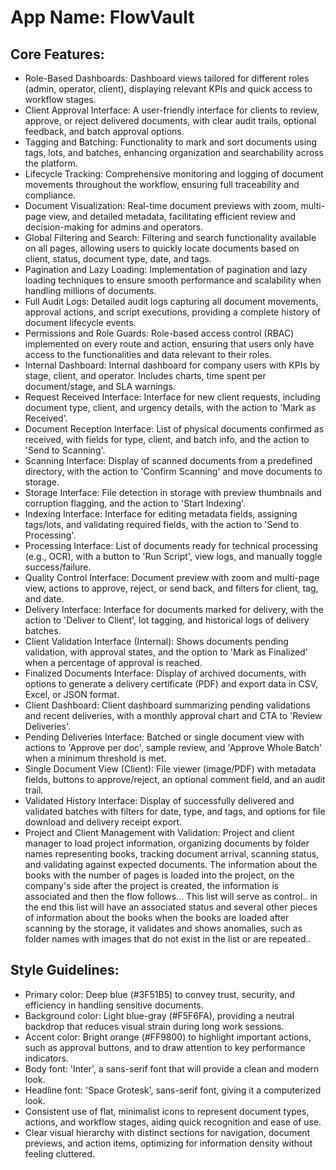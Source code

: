 # **App Name**: FlowVault

## Core Features:

- Role-Based Dashboards: Dashboard views tailored for different roles (admin, operator, client), displaying relevant KPIs and quick access to workflow stages.
- Client Approval Interface: A user-friendly interface for clients to review, approve, or reject delivered documents, with clear audit trails, optional feedback, and batch approval options.
- Tagging and Batching: Functionality to mark and sort documents using tags, lots, and batches, enhancing organization and searchability across the platform.
- Lifecycle Tracking: Comprehensive monitoring and logging of document movements throughout the workflow, ensuring full traceability and compliance.
- Document Visualization: Real-time document previews with zoom, multi-page view, and detailed metadata, facilitating efficient review and decision-making for admins and operators.
- Global Filtering and Search: Filtering and search functionality available on all pages, allowing users to quickly locate documents based on client, status, document type, date, and tags.
- Pagination and Lazy Loading: Implementation of pagination and lazy loading techniques to ensure smooth performance and scalability when handling millions of documents.
- Full Audit Logs: Detailed audit logs capturing all document movements, approval actions, and script executions, providing a complete history of document lifecycle events.
- Permissions and Role Guards: Role-based access control (RBAC) implemented on every route and action, ensuring that users only have access to the functionalities and data relevant to their roles.
- Internal Dashboard: Internal dashboard for company users with KPIs by stage, client, and operator. Includes charts, time spent per document/stage, and SLA warnings.
- Request Received Interface: Interface for new client requests, including document type, client, and urgency details, with the action to 'Mark as Received'.
- Document Reception Interface: List of physical documents confirmed as received, with fields for type, client, and batch info, and the action to 'Send to Scanning'.
- Scanning Interface: Display of scanned documents from a predefined directory, with the action to 'Confirm Scanning' and move documents to storage.
- Storage Interface: File detection in storage with preview thumbnails and corruption flagging, and the action to 'Start Indexing'.
- Indexing Interface: Interface for editing metadata fields, assigning tags/lots, and validating required fields, with the action to 'Send to Processing'.
- Processing Interface: List of documents ready for technical processing (e.g., OCR), with a button to 'Run Script', view logs, and manually toggle success/failure.
- Quality Control Interface: Document preview with zoom and multi-page view, actions to approve, reject, or send back, and filters for client, tag, and date.
- Delivery Interface: Interface for documents marked for delivery, with the action to 'Deliver to Client', lot tagging, and historical logs of delivery batches.
- Client Validation Interface (Internal): Shows documents pending validation, with approval states, and the option to 'Mark as Finalized' when a percentage of approval is reached.
- Finalized Documents Interface: Display of archived documents, with options to generate a delivery certificate (PDF) and export data in CSV, Excel, or JSON format.
- Client Dashboard: Client dashboard summarizing pending validations and recent deliveries, with a monthly approval chart and CTA to 'Review Deliveries'.
- Pending Deliveries Interface: Batched or single document view with actions to 'Approve per doc', sample review, and 'Approve Whole Batch' when a minimum threshold is met.
- Single Document View (Client): File viewer (image/PDF) with metadata fields, buttons to approve/reject, an optional comment field, and an audit trail.
- Validated History Interface: Display of successfully delivered and validated batches with filters for date, type, and tags, and options for file download and delivery receipt export.
- Project and Client Management with Validation: Project and client manager to load project information, organizing documents by folder names representing books, tracking document arrival, scanning status, and validating against expected documents. The information about the books with the number of pages is loaded into the project, on the company's side after the project is created, the information is associated and then the flow follows... This list will serve as control.. in the end this list will have an associated status and several other pieces of information about the books when the books are loaded after scanning by the storage, it validates and shows anomalies, such as folder names with images that do not exist in the list or are repeated..

## Style Guidelines:

- Primary color: Deep blue (#3F51B5) to convey trust, security, and efficiency in handling sensitive documents.
- Background color: Light blue-gray (#F5F6FA), providing a neutral backdrop that reduces visual strain during long work sessions.
- Accent color: Bright orange (#FF9800) to highlight important actions, such as approval buttons, and to draw attention to key performance indicators.
- Body font: 'Inter', a sans-serif font that will provide a clean and modern look.
- Headline font: 'Space Grotesk', sans-serif font, giving it a computerized look.
- Consistent use of flat, minimalist icons to represent document types, actions, and workflow stages, aiding quick recognition and ease of use.
- Clear visual hierarchy with distinct sections for navigation, document previews, and action items, optimizing for information density without feeling cluttered.